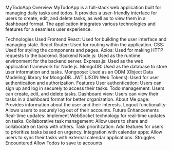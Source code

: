 MyTodoApp
Overview
MyTodoApp is a full-stack web application built for managing daily tasks and todos. It provides a user-friendly interface for users to create, edit, and delete tasks, as well as to view them in a dashboard format. The application integrates various technologies and features for a seamless user experience.

Technologies Used
Frontend
React: Used for building the user interface and managing state.
React Router: Used for routing within the application.
CSS: Used for styling the components and pages.
Axios: Used for making HTTP requests to the backend.
Backend
Node.js: Used as the runtime environment for the backend server.
Express.js: Used as the web application framework for Node.js.
MongoDB: Used as the database to store user information and tasks.
Mongoose: Used as an ODM (Object Data Modeling) library for MongoDB.
JWT (JSON Web Tokens): Used for user authentication and authorization.
Features
User authentication: Users can sign up and log in securely to access their tasks.
Todo management: Users can create, edit, and delete tasks.
Dashboard view: Users can view their tasks in a dashboard format for better organization.
About Me page: Provides information about the user and their interests.
Logout functionality: Allows users to securely log out of their accounts.
Future Enhancements
Real-time updates: Implement WebSocket technology for real-time updates on tasks.
Collaborative task management: Allow users to share and collaborate on tasks with others.
Task prioritization: Add features for users to prioritize tasks based on urgency.
Integration with calendar apps: Allow users to sync their tasks with external calendar applications.
Struggles Encountered
Allow Todos to save to accounts

